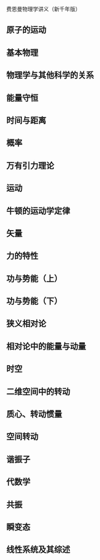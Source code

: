 费恩曼物理学讲义（新千年版）

## 原子的运动

## 基本物理

## 物理学与其他科学的关系

## 能量守恒

## 时间与距离

## 概率

## 万有引力理论

## 运动

## 牛顿的运动学定律

## 矢量

## 力的特性

## 功与势能（上）

## 功与势能（下）

## 狭义相对论

## 相对论中的能量与动量

## 时空

## 二维空间中的转动

## 质心、转动惯量

## 空间转动

## 谐振子

## 代数学

## 共振

## 瞬变态

## 线性系统及其综述